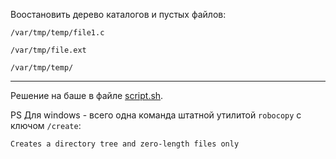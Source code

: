 Воостановить дерево каталогов и пустых файлов:

```
/var/tmp/temp/file1.c

/var/tmp/file.ext

/var/tmp/temp/
```

---

Решение на баше в файле [script.sh](script.sh).  

PS Для windows - всего одна команда штатной утилитой `robocopy` с ключом `/create`:  
```text
Creates a directory tree and zero-length files only
```
